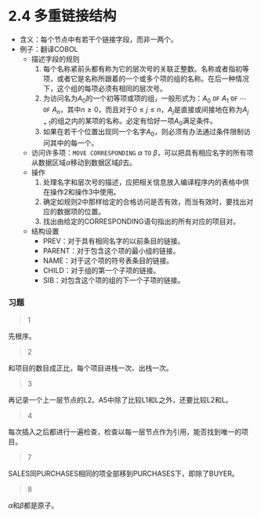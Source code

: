 # 2.4 多重链接结构

- 含义：每个节点中有若干个链接字段，而非一两个。
- 例子：翻译COBOL
  - 描述字段的规则
    1. 每个名称紧前头都有称为它的层次号的关联正整数。名称或者指初等项，或者它是名称所跟着的一个或多个项的组的名称。在后一种情况下，这个组的每项必须有相同的层次号。
    2. 为访问名为$A_0$的一个初等项或项的组，一般形式为：$A_0$ `OF` $A_1$ `OF` $\cdots$ `OF` $A_n$，其中$n \ge 0$，而且对于$0 \le j \le n$，$A_j$是直接或间接地在称为$A_{j+1}$的组之内的某项的名称。必定有恰好一项$A_0$满足条件。
    3. 如果在若干个位置出现同一个名字$A_0$，则必须有办法通过条件限制访问其中的每一个。
  - 访问许多项：`MOVE CORRESPONDING` $\alpha$ `TO` $\beta$，可以把具有相应名字的所有项从数据区域$\alpha$移动到数据区域$\beta$去。
  - 操作
    1. 处理名字和层次号的描述，应把相关信息放入编译程序内的表格中供在操作2和操作3中使用。
    2. 确定如规则2中那样给定的合格访问是否有效，而当有效时，要找出对应的数据项的位置。
    3. 找出由给定的CORRESPONDING语句指出的所有对应的项目对。
  - 结构设置
    - PREV：对于具有相同名字的以前条目的链接。
    - PARENT：对于包含这个项的最小组的链接。
    - NAME：对于这个项的符号表条目的链接。
    - CHILD：对于组的第一个子项的链接。
    - SIB：对包含这个项的组的下一个子项的链接。

### 习题

> 1

先根序。

> 2

和项目的数目成正比，每个项目进栈一次、出栈一次。

> 3

再记录一个上一层节点的L2。A5中除了比较L1和L之外，还要比较L2和L。

> 4

每次插入之后都进行一遍检查，检查以每一层节点作为引用，能否找到唯一的项目。

> 7

SALES同PURCHASES相同的项全部移到PURCHASES下，即除了BUYER。

> 8

$\alpha$和$\beta$都是原子。